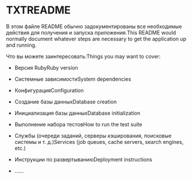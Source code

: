 # <a name="readme"></a><span data-ttu-id="96bc0-101">TXT</span><span class="sxs-lookup"><span data-stu-id="96bc0-101">README</span></span>

<span data-ttu-id="96bc0-102">В этом файле README обычно задокументированы все необходимые действия для получения и запуска приложения.</span><span class="sxs-lookup"><span data-stu-id="96bc0-102">This README would normally document whatever steps are necessary to get the application up and running.</span></span>

<span data-ttu-id="96bc0-103">Что вы можете заинтересовать:</span><span class="sxs-lookup"><span data-stu-id="96bc0-103">Things you may want to cover:</span></span>

* <span data-ttu-id="96bc0-104">Версия Ruby</span><span class="sxs-lookup"><span data-stu-id="96bc0-104">Ruby version</span></span>

* <span data-ttu-id="96bc0-105">Системные зависимости</span><span class="sxs-lookup"><span data-stu-id="96bc0-105">System dependencies</span></span>

* <span data-ttu-id="96bc0-106">Конфигурация</span><span class="sxs-lookup"><span data-stu-id="96bc0-106">Configuration</span></span>

* <span data-ttu-id="96bc0-107">Создание базы данных</span><span class="sxs-lookup"><span data-stu-id="96bc0-107">Database creation</span></span>

* <span data-ttu-id="96bc0-108">Инициализация базы данных</span><span class="sxs-lookup"><span data-stu-id="96bc0-108">Database initialization</span></span>

* <span data-ttu-id="96bc0-109">Выполнение набора тестов</span><span class="sxs-lookup"><span data-stu-id="96bc0-109">How to run the test suite</span></span>

* <span data-ttu-id="96bc0-110">Службы (очереди заданий, серверы кэширования, поисковые системы и т. д.)</span><span class="sxs-lookup"><span data-stu-id="96bc0-110">Services (job queues, cache servers, search engines, etc.)</span></span>

* <span data-ttu-id="96bc0-111">Инструкции по развертыванию</span><span class="sxs-lookup"><span data-stu-id="96bc0-111">Deployment instructions</span></span>

* <span data-ttu-id="96bc0-112">...</span><span class="sxs-lookup"><span data-stu-id="96bc0-112">...</span></span>
